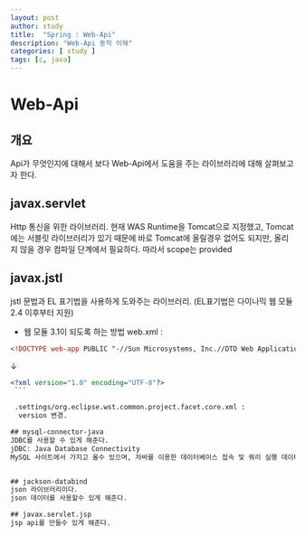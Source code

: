 ```yaml
---
layout: post
author: study
title:  "Spring : Web-Api"
description: "Web-Api 동작 이해"
categories: [ study ]
tags: [c, java]
---
```


# Web-Api

## 개요
 Api가 무엇인지에 대해서 보다 Web-Api에서 도움을 주는 라이브러리에 대해 살펴보고자 한다.
 
## javax.servlet
 Http 통신을 위한 라이브러리.
 현재 WAS Runtime을 Tomcat으로 지정했고, Tomcat에는 서블릿 라이브러리가 있기 때문에 바로 Tomcat에 올릴경우 없어도 되지만, 올리지 않을 경우 컴파일 단계에서 필요하다. 따라서 scope는 provided
 
## javax.jstl
 jstl 문법과 EL 표기법을 사용하게 도와주는 라이브러리. (EL표기법은 다이나믹 웹 모듈 2.4 이후부터 지원)
  - 웹 모듈 3.1이 되도록 하는 방법
   web.xml : 
   ``` xml 
   <!DOCTYPE web-app PUBLIC "-//Sun Microsystems, Inc.//DTD Web Application 2.3//EN" "http://java.sun.com/dtd/web-app_2_3.dtd" >
   ```
   ↓
   ``` xml 
   <?xml version="1.0" encoding="UTF-8"?>
    ```

    .settings/org.eclipse.wst.common.project.facet.core.xml :
     version 변경.

## mysql-connector-java
 JDBC를 사용할 수 있게 해준다.
 jDBC: Java Database Connectivity
 MySQL 사이트에서 가지고 올수 있으며, 자바를 이용한 데이터베이스 접속 및 쿼리 실행 데이터 핸들링을 제공한다.
 

## jackson-databind
 json 라이브러리이다. 
 json 데이터를 사용할수 있게 해준다.
 
## javax.servlet.jsp
 jsp api를 만들수 있게 해준다.

  


 
